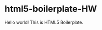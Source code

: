 # html5-boilerplate-HW
<!doctype html> <!--this is used to inform a website that the document is a html documeent-->
<html class="no-js" lang=""> <!-- no-js replaces js when modernizer runs and allows different css rules which depends on javascript. lang is used to set the primary language for the html code  -->

<head> <!-- is a container for a metadata, placed between <html> and <body> this about how the html document will be run -->
  <meta charset="utf-8"><!--  is used to specify the character encoding for the html document. UTF-8 specifies the character encoding for the unicode -->
  <title></title> <!-- defines the title of a html document, provides a title for search engine for the website -->
  <meta name="description" content=""> <!-- describes and summarizes the contents of the page, makes it easier for the user and search engines to understand the purpose of the website. -->
  <meta name="viewport" content="width=device-width, initial-scale=1"> <!-- sets the width of the viewpoint to make sure it matches the width of the device. initial-scale=1 sets the initial zoom level when you visit the page -->

  <link rel="manifest" href="site.webmanifest"> <!-- A JSON file that tells the browser about the web application and how it should behave when installed on users mobile drive or desktop -->
  <link rel="apple-touch-icon" href="icon.png"> <!-- makes website look appealing and functional to IOS users -->
  <!-- Place favicon.ico in the root directory -->

  <link rel="stylesheet" href="css/normalize.css"> <!-- specifies the relationship between the html file and the normalize.css,  the relationship being stylesheet -->
  <link rel="stylesheet" href="css/main.css"> <!-- specifies the relationship between the html file and the main.css, the relationship being stylesheet -->

  <meta name="theme-color" content="#fafafa">
</head>

<body>
  <!--[if IE]>
    <p class="browserupgrade">You are using an <strong>outdated</strong> browser. Please <a href="https://browsehappy.com/">upgrade your browser</a> to improve your experience and security.</p>
  <![endif]-->

  <!-- Add your site or application content here -->
  <p>Hello world! This is HTML5 Boilerplate.</p>
  <script src="js/vendor/modernizr-{{MODERNIZR_VERSION}}.min.js"></script>
  <script src="https://code.jquery.com/jquery-{{JQUERY_VERSION}}.min.js" integrity="{{JQUERY_SRI_HASH}}" crossorigin="anonymous"></script>
  <script>window.jQuery || document.write('<script src="js/vendor/jquery-{{JQUERY_VERSION}}.min.js"><\/script>')</script>
  <script src="js/plugins.js"></script>
  <script src="js/main.js"></script>

  <!-- Google Analytics: change UA-XXXXX-Y to be your site's ID. -->
  <script>
    window.ga = function () { ga.q.push(arguments) }; ga.q = []; ga.l = +new Date;
    ga('create', 'UA-XXXXX-Y', 'auto'); ga('set','transport','beacon'); ga('send', 'pageview')
  </script>
  <script src="https://www.google-analytics.com/analytics.js" async></script>
</body>

</html>
